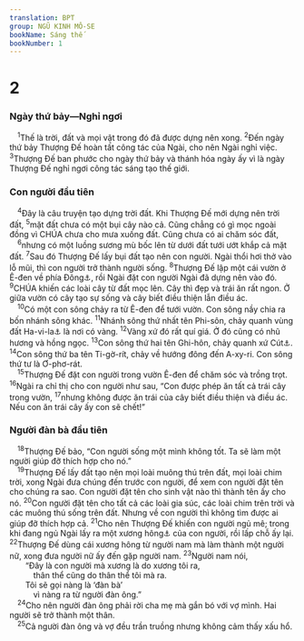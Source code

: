 ```yaml
---
translation: BPT
group: NGŨ KINH MÔ-SE
bookName: Sáng thế 
bookNumber: 1
---
```


<div class="title"><h1>2</h1><h3>Ngày thứ bảy—Nghỉ ngơi</h3></div>
<span class="verse sa_2_1"> <sup>1</sup>Thế là trời, đất và mọi vật trong đó đã được dựng nên xong.</span>
<span class="verse sa_2_2"><sup>2</sup>Đến ngày thứ bảy Thượng Đế hoàn tất công tác của Ngài, cho nên Ngài nghỉ việc.</span>
<span class="verse sa_2_3"><sup>3</sup>Thượng Đế ban phước cho ngày thứ bảy và thánh hóa ngày ấy vì là ngày Thượng Đế nghỉ ngơi công tác sáng tạo thế giới.<br/></span>
<div class="title"><h3>Con người đầu tiên</h3></div>
<span class="verse sa_2_4"> <sup>4</sup>Đây là câu truyện tạo dựng trời đất. Khi Thượng Đế mới dựng nên trời đất,</span>
<span class="verse sa_2_5"><sup>5</sup>mặt đất chưa có một bụi cây nào cả. Cũng chẳng có gì mọc ngoài đồng vì CHÚA chưa cho mưa xuống đất. Cũng chưa có ai chăm sóc đất,<br/></span>
<span class="verse sa_2_6"> <sup>6</sup>nhưng có một luồng sương mù bốc lên từ dưới đất tưới ướt khắp cả mặt đất.</span>
<span class="verse sa_2_7"><sup>7</sup>Sau đó Thượng Đế lấy bụi đất tạo nên con người. Ngài thổi hơi thở vào lỗ mũi, thì con người trở thành người sống.</span>
<span class="verse sa_2_8"><sup>8</sup>Thượng Đế lập một cái vườn ở Ê-đen về phía Đông<a data-toggle="tooltip" data-placement="bottom" title="Từ ngữ nầy thường chỉ vùng giữa hai con sông Ti-gờ-rít và sông Ơ-phơ-rát, chảy đến vịnh Ba-tư.">⚓</a>, rồi Ngài đặt con người Ngài đã dựng nên vào đó.</span>
<span class="verse sa_2_9"><sup>9</sup>CHÚA khiến các loài cây từ đất mọc lên. Cây thì đẹp và trái ăn rất ngon. Ở giữa vườn có cây tạo sự sống và cây biết điều thiện lẫn điều ác.<br/></span>
<span class="verse sa_2_10"> <sup>10</sup>Có một con sông chảy ra từ Ê-đen để tưới vườn. Con sông nầy chia ra bốn nhánh sông khác.</span>
<span class="verse sa_2_11"><sup>11</sup>Nhánh sông thứ nhất tên Phi-sôn, chảy quanh vùng đất Ha-vi-la<a data-toggle="tooltip" data-placement="bottom" title="Vùng đất dọc theo bờ biển phía Tây của bán đảo Ả-rập, rất có thể gồm cả vùng nam Ê-thi-ô-bi thuộc Phi-châu.">⚓</a> là nơi có vàng.</span>
<span class="verse sa_2_12"><sup>12</sup>Vàng xứ đó rất quí giá. Ở đó cũng có nhũ hương và hồng ngọc.</span>
<span class="verse sa_2_13"><sup>13</sup>Con sông thứ hai tên Ghi-hôn, chảy quanh xứ Cút<a data-toggle="tooltip" data-placement="bottom" title="Thường ám chỉ nước Ê-thi-ô-bi nhưng ở đây có thể là phía Bắc và Đông của sông Ti-gờ-rít.">⚓</a>.</span>
<span class="verse sa_2_14"><sup>14</sup>Con sông thứ ba tên Ti-gờ-rít, chảy về hướng đông đến A-xy-ri. Con sông thứ tư là Ơ-phơ-rát.<br/></span>
<span class="verse sa_2_15"> <sup>15</sup>Thượng Đế đặt con người trong vườn Ê-đen để chăm sóc và trồng trọt.</span>
<span class="verse sa_2_16"><sup>16</sup>Ngài ra chỉ thị cho con người như sau, “Con được phép ăn tất cả trái cây trong vườn,</span>
<span class="verse sa_2_17"><sup>17</sup>nhưng không được ăn trái của cây biết điều thiện và điều ác. Nếu con ăn trái cây ấy con sẽ chết!”<br/></span>
<div class="title"><h3>Người đàn bà đầu tiên</h3></div>
<span class="verse sa_2_18"> <sup>18</sup>Thượng Đế bảo, “Con người sống một mình không tốt. Ta sẽ làm một người giúp đỡ thích hợp cho nó.”<br/></span>
<span class="verse sa_2_19"> <sup>19</sup>Thượng Đế lấy đất tạo nên mọi loài muông thú trên đất, mọi loài chim trời, xong Ngài đưa chúng đến trước con người, để xem con người đặt tên cho chúng ra sao. Con người đặt tên cho sinh vật nào thì thành tên ấy cho nó.</span>
<span class="verse sa_2_20"><sup>20</sup>Con người đặt tên cho tất cả các loài gia súc, các loài chim trên trời và các muông thú sống trên đất. Nhưng về con người thì không tìm được ai giúp đỡ thích hợp cả.</span>
<span class="verse sa_2_21"><sup>21</sup>Cho nên Thượng Đế khiến con người ngủ mê; trong khi đang ngủ Ngài lấy ra một xương hông<a data-toggle="tooltip" data-placement="bottom" title="Hay “xương sườn” theo một ý khác.">⚓</a> của con người, rồi lấp chỗ ấy lại.</span>
<span class="verse sa_2_22"><sup>22</sup>Thượng Đế dùng cái xương hông từ người nam mà làm thành một người nữ, xong đưa người nữ ấy đến gặp người nam.</span>
<span class="verse sa_2_23"><sup>23</sup>Người nam nói,<br/>  “Đây là con người mà xương là do xương tôi ra,<br/>   thân thể cũng do thân thể tôi mà ra.<br/>  Tôi sẽ gọi nàng là ‘đàn bà’<br/>   vì nàng ra từ người đàn ông.”<br/></span>
<span class="verse sa_2_24"> <sup>24</sup>Cho nên người đàn ông phải rời cha mẹ mà gắn bó với vợ mình. Hai người sẽ trở thành một thân.<br/></span>
<span class="verse sa_2_25"> <sup>25</sup>Cả người đàn ông và vợ đều trần truồng nhưng không cảm thấy xấu hổ.<br/></span>
